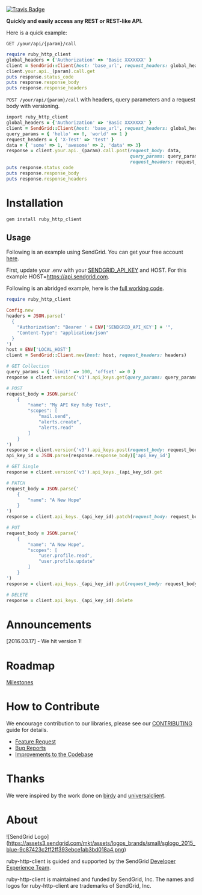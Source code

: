 [![Travis Badge](https://travis-ci.org/sendgrid/python-http-client.svg?branch=master)](https://travis-ci.org/sendgrid/ruby-http-client)

**Quickly and easily access any REST or REST-like API.**

Here is a quick example:

`GET /your/api/{param}/call`

```ruby
require ruby_http_client
global_headers = {'Authorization' => 'Basic XXXXXXX' }
client = SendGrid::Client(host: 'base_url', request_headers: global_headers)
client.your.api._(param).call.get
puts response.status_code
puts response.response_body
puts response.response_headers
```

`POST /your/api/{param}/call` with headers, query parameters and a request body with versioning.

```ruby
import ruby_http_client
global_headers = {'Authorization' => 'Basic XXXXXXX' }
client = SendGrid::Client(host: 'base_url', request_headers: global_headers)
query_params = { 'hello' => 0, 'world' => 1 }
request_headers = { 'X-Test' => 'test' }
data = { 'some' => 1, 'awesome' => 2, 'data' => 3}
response = client.your.api._(param).call.post(request_body: data,
                                              query_params: query_params,
                                              request_headers: request_headers)
puts response.status_code
puts response.response_body
puts response.response_headers
```

# Installation

`gem install ruby_http_client`

## Usage ##

Following is an example using SendGrid. You can get your free account [here](https://sendgrid.com/free?source=python-http-client).

First, update your .env with your [SENDGRID_API_KEY](https://app.sendgrid.com/settings/api_keys) and HOST. For this example HOST=https://api.sendgrid.com.

Following is an abridged example, here is the [full working code](https://github.com/sendgrid/ruby-http-client/tree/master/examples).

```ruby
require ruby_http_client

Config.new
headers = JSON.parse('
  {
    "Authorization": "Bearer ' + ENV['SENDGRID_API_KEY'] + '",
    "Content-Type": "application/json"
  }
')
host = ENV['LOCAL_HOST']
client = SendGrid::Client.new(host: host, request_headers: headers)

# GET Collection
query_params = { 'limit' => 100, 'offset' => 0 }
response = client.version('v3').api_keys.get(query_params: query_params)

# POST
request_body = JSON.parse('
    {
        "name": "My API Key Ruby Test",
        "scopes": [
            "mail.send",
            "alerts.create",
            "alerts.read"
        ]
    }
')
response = client.version('v3').api_keys.post(request_body: request_body)
api_key_id = JSON.parse(response.response_body)['api_key_id']

# GET Single
response = client.version('v3').api_keys._(api_key_id).get

# PATCH
request_body = JSON.parse('
    {
        "name": "A New Hope"
    }
')
response = client.api_keys._(api_key_id).patch(request_body: request_body)

# PUT
request_body = JSON.parse('
    {
        "name": "A New Hope",
        "scopes": [
            "user.profile.read",
            "user.profile.update"
        ]
    }
')
response = client.api_keys._(api_key_id).put(request_body: request_body)

# DELETE
response = client.api_keys._(api_key_id).delete
```

# Announcements

[2016.03.17] - We hit version 1!

# Roadmap

[Milestones](https://github.com/sendgrid/ruby-http-client/milestones)

# How to Contribute

We encourage contribution to our libraries, please see our [CONTRIBUTING](https://github.com/sendgrid/ruby-http-client/blob/master/CONTRIBUTING.md) guide for details.

* [Feature Request](https://github.com/sendgrid/ruby-http-client/blob/master/CONTRIBUTING.md#feature_request)
* [Bug Reports](https://github.com/sendgrid/ruby-http-client/blob/master/CONTRIBUTING.md#submit_a_bug_report)
* [Improvements to the Codebase](https://github.com/sendgrid/ruby-http-client/blob/master/CONTRIBUTING.md#improvements_to_the_codebase)

# Thanks

We were inspired by the work done on [birdy](https://github.com/inueni/birdy) and [universalclient](https://github.com/dgreisen/universalclient).

# About

![SendGrid Logo]
(https://assets3.sendgrid.com/mkt/assets/logos_brands/small/sglogo_2015_blue-9c87423c2ff2ff393ebce1ab3bd018a4.png)

ruby-http-client is guided and supported by the SendGrid [Developer Experience Team](mailto:dx@sendgrid.com).

ruby-http-client is maintained and funded by SendGrid, Inc. The names and logos for ruby-http-client are trademarks of SendGrid, Inc.
